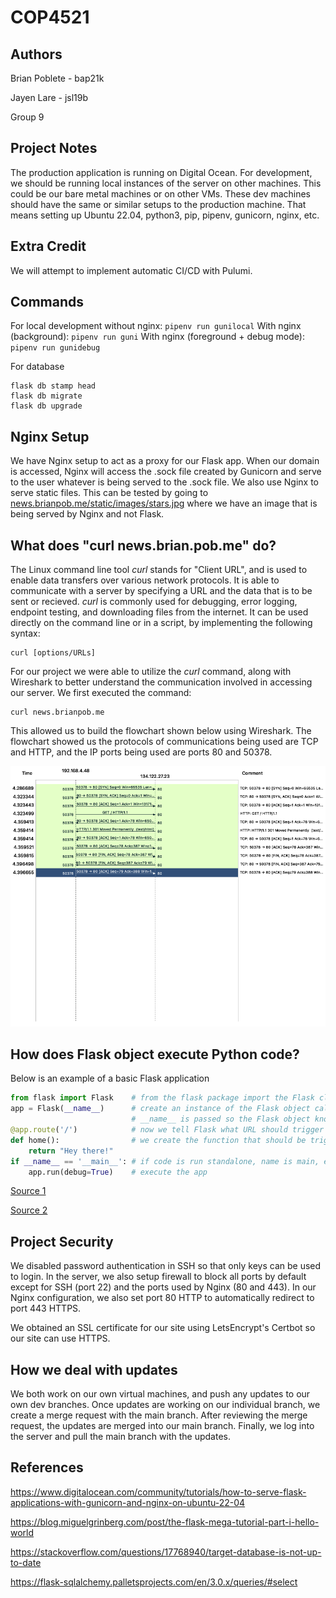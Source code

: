 # COP4521

## Authors

Brian Poblete - bap21k

Jayen Lare - jsl19b

Group 9

## Project Notes

The production application is running on Digital Ocean. For development, we
should be running local instances of the server on other machines. This could
be our bare metal machines or on other VMs. These dev machines should have
the same or similar setups to the production machine. That means setting up
Ubuntu 22.04, python3, pip, pipenv, gunicorn, nginx, etc.

## Extra Credit

We will attempt to implement automatic CI/CD with Pulumi.

## Commands 

For local development without nginx: `pipenv run gunilocal`
With nginx (background): `pipenv run guni`
With nginx (foreground + debug mode): `pipenv run gunidebug`

For database

```
flask db stamp head
flask db migrate
flask db upgrade
```

## Nginx Setup

We have Nginx setup to act as a proxy for our Flask app. When our domain is accessed, Nginx will access the .sock file created by Gunicorn
and serve to the user whatever is being served to the .sock file. We also use Nginx to serve static files. This can be tested
by going to [news.brianpob.me/static/images/stars.jpg](https://news.brianpob.me/static/images/stars.jpg) where we have an image that is being served by Nginx and not Flask.

## What does "curl news.brian.pob.me" do?

The Linux command line tool *curl* stands for "Client URL", and is used to enable data transfers over various network protocols. It is able to communicate with a server by specifying a URL and the data that is to be sent or recieved. *curl* is commonly used for debugging, error logging, endpoint testing, and downloading files from the internet. It can be used directly on the command line or in a script, by implementing the following syntax:
```
curl [options/URLs]
```
For our project we were able to utilize the *curl* command, along with Wireshark to better understand the communication involved in accessing our server. We first executed the command: 
```
curl news.brianpob.me
```
This allowed us to build the flowchart shown below using Wireshark. The flowchart showed us the protocols of communications being used are TCP and HTTP, and the IP ports being used are ports 80 and 50378.


![curl command flowchart](./images/wireshark_graph.png)

## How does Flask object execute Python code?

Below is an example of a basic Flask application
```Python
from flask import Flask    # from the flask package import the Flask class
app = Flask(__name__)      # create an instance of the Flask object called app with __name__
                           # __name__ is passed so the Flask object knows where to look for resources
@app.route('/')            # now we tell Flask what URL should trigger our function
def home():                # we create the function that should be triggered
    return "Hey there!"
if __name__ == '__main__': # if code is run standalone, name is main, execute the Flask app
    app.run(debug=True)    # execute the app
```
[Source 1](https://pythonhow.com/python-tutorial/flask/How-a-Flask-app-works/)

[Source 2](https://flask.palletsprojects.com/en/2.2.x/quickstart/#a-minimal-application)

## Project Security

We disabled password authentication in SSH so that only keys can be used to login. In the server,
we also setup firewall to block all ports by default except for SSH (port 22) and the ports used
by Nginx (80 and 443). In our Nginx configuration, we also set port 80 HTTP to automatically
redirect to port 443 HTTPS.

We obtained an SSL certificate for our site using LetsEncrypt's Certbot so our site can use HTTPS.

## How we deal with updates

We both work on our own virtual machines, and push any updates to our own dev branches. Once updates are working on our individual branch, we create a merge request with the main branch. After reviewing the merge request, the updates are merged into our main branch. Finally, we log into the server and pull the main branch with the updates.


## References

https://www.digitalocean.com/community/tutorials/how-to-serve-flask-applications-with-gunicorn-and-nginx-on-ubuntu-22-04

https://blog.miguelgrinberg.com/post/the-flask-mega-tutorial-part-i-hello-world

https://stackoverflow.com/questions/17768940/target-database-is-not-up-to-date

https://flask-sqlalchemy.palletsprojects.com/en/3.0.x/queries/#select
